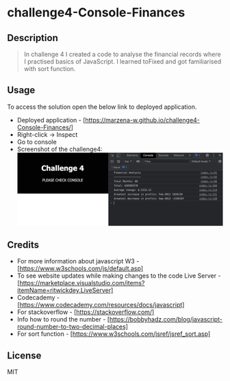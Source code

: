 # challenge4-Console-Finances

## Description 
> In challenge 4 I created a code to analyse the financial records where I practised basics of JavaScript. I learned toFixed and got familiarised with sort function.


## Usage 
To access the solution open the below link to deployed application.
* Deployed application - [https://marzena-w.github.io/challenge4-Console-Finances/]
* Right-click -> Inspect
* Go to console
* Screenshot of the challenge4:
![JavaScript screenshot](images/challenge4-javascript1.png)


## Credits

* For more information about javascript
W3 - [https://www.w3schools.com/js/default.asp]
* To see website updates while making changes to the code
Live Server - [https://marketplace.visualstudio.com/items?itemName=ritwickdey.LiveServer]
* Codecademy - [https://www.codecademy.com/resources/docs/javascript]
* For stackoverflow - [https://stackoverflow.com/]
* Info how to round the number - [https://bobbyhadz.com/blog/javascript-round-number-to-two-decimal-places]
* For sort function - [https://www.w3schools.com/jsref/jsref_sort.asp]


## License
MIT